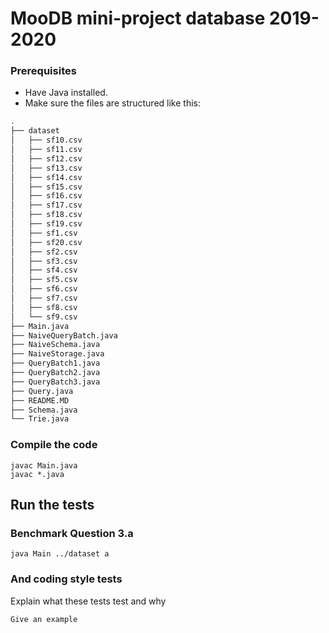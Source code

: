 # MooDB mini-project database 2019-2020

### Prerequisites
* Have Java installed.
* Make sure the files are structured like this:
```bash
.
├── dataset
│   ├── sf10.csv
│   ├── sf11.csv
│   ├── sf12.csv
│   ├── sf13.csv
│   ├── sf14.csv
│   ├── sf15.csv
│   ├── sf16.csv
│   ├── sf17.csv
│   ├── sf18.csv
│   ├── sf19.csv
│   ├── sf1.csv
│   ├── sf20.csv
│   ├── sf2.csv
│   ├── sf3.csv
│   ├── sf4.csv
│   ├── sf5.csv
│   ├── sf6.csv
│   ├── sf7.csv
│   ├── sf8.csv
│   └── sf9.csv
├── Main.java
├── NaiveQueryBatch.java
├── NaiveSchema.java
├── NaiveStorage.java
├── QueryBatch1.java
├── QueryBatch2.java
├── QueryBatch3.java
├── Query.java
├── README.MD
├── Schema.java
└── Trie.java

```
### Compile the code
```
javac Main.java
javac *.java
```

## Run the tests

### Benchmark Question 3.a
```
java Main ../dataset a
```

### And coding style tests

Explain what these tests test and why

```
Give an example
```


